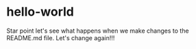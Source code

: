 # hello-world
Star point let's see what happens when we make changes to the README.md file.
Let's change again!!!
